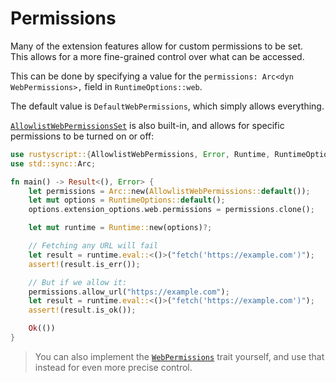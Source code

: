 # Permissions
Many of the extension features allow for custom permissions to be set.  
This allows for a more fine-grained control over what can be accessed.

This can be done by specifying a value for the `permissions: Arc<dyn WebPermissions>,` field in `RuntimeOptions::web`.

The default value is `DefaultWebPermissions`, which simply allows everything.

[`AllowlistWebPermissionsSet`](https://docs.rs/rustyscript/latest/rustyscript/struct.AllowlistWebPermissionsSet.html) is also built-in, and allows for specific permissions to be turned on or off:

```rust
use rustyscript::{AllowlistWebPermissions, Error, Runtime, RuntimeOptions};
use std::sync::Arc;

fn main() -> Result<(), Error> {
    let permissions = Arc::new(AllowlistWebPermissions::default());
    let mut options = RuntimeOptions::default();
    options.extension_options.web.permissions = permissions.clone();

    let mut runtime = Runtime::new(options)?;

    // Fetching any URL will fail
    let result = runtime.eval::<()>("fetch('https://example.com')");
    assert!(result.is_err());

    // But if we allow it:
    permissions.allow_url("https://example.com");
    let result = runtime.eval::<()>("fetch('https://example.com')");
    assert!(result.is_ok());

    Ok(())
}

```

> You can also implement the [`WebPermissions`](https://docs.rs/rustyscript/latest/rustyscript/trait.WebPermissions.html) trait yourself, and use that instead for even more precise control.